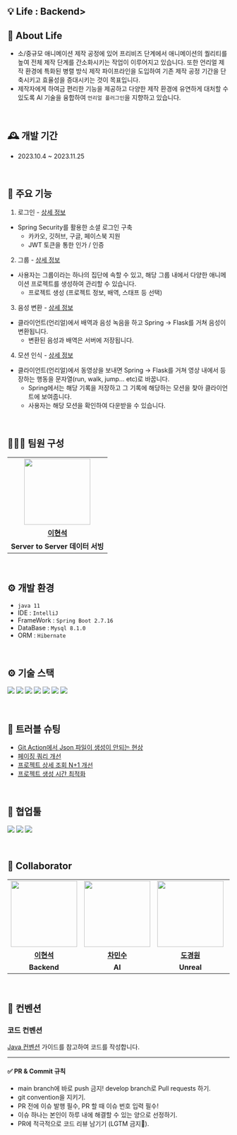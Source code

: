 ## 💡 Life : Backend>

## 🤔 About Life
- 소/중규모 애니메이션 제작 공정에 있어 프리비즈 단계에서 애니메이션의 퀄리티를 높여 전체 제작 단계를 간소화시키는 작업이 이루어지고 있습니다. 또한 언리얼 제작 환경에 특화된 병렬 방식 제작 파이프라인을 도입하여 기존 제작 공정 기간을 단축시키고 효율성을 증대시키는 것이 목표입니다.
- 제작자에게 하여금 편리한 기능을 제공하고 다양한 제작 환경에 유연하게 대처할 수 있도록 AI 기술을 융합하여 `언리얼 플러그인`을 지향하고 있습니다.

<br>

## 🕰️ 개발 기간
- 2023.10.4 ~ 2023.11.25

<br>

## 📌 주요 기능

1. 로그인 - [상세 정보](https://github.com/MTVS-Post-Production/BackEnd/wiki/Login)
- Spring Security를 활용한 소셜 로그인 구축
  - 카카오, 깃허브, 구글, 페이스북 지원
  - JWT 토큰을 통한 인가 / 인증

2. 그룹 - [상세 정보](https://github.com/MTVS-Post-Production/BackEnd/wiki/%EA%B8%B0%EB%8A%A5-%EC%86%8C%EA%B0%9C-%E2%80%90-Group)
- 사용자는 그룹이라는 하나의 집단에 속할 수 있고, 해당 그룹 내에서 다양한 애니메이션 프로젝트를 생성하여 관리할 수 있습니다.
  - 프로젝트 생성 (프로젝트 정보, 배역, 스태프 등 선택)

3. 음성 변환 - [상세 정보](https://github.com/MTVS-Post-Production/BackEnd/wiki/%EA%B8%B0%EB%8A%A5-%EC%86%8C%EA%B0%9C-%E2%80%90-Voice)
- 클라이언트(언리얼)에서 배역과 음성 녹음을 하고 Spring -> Flask를 거쳐 음성이 변환됩니다.
  - 변환된 음성과 배역은 서버에 저장됩니다.

4. 모션 인식 - [상세 정보](https://github.com/MTVS-Post-Production/BackEnd/wiki/%EA%B8%B0%EB%8A%A5-%EC%86%8C%EA%B0%9C-%E2%80%90-Motion)
- 클라이언트(언리얼)에서 동영상을 보내면 Spring -> Flask를 거쳐 영상 내에서 등장하는 행동을 문자열(run, walk, jump... etc)로 바꿉니다.
  - Spring에서는 해당 기록을 저장하고 그 기록에 해당하는 모션을 찾아 클라이언트에 보여줍니다.
  - 사용자는 해당 모션을 확인하여 다운받을 수 있습니다.

<br>

## 🧑‍🤝‍🧑 팀원 구성
<table>
  <tr>
    <td align="center"><a href="https://github.com/bbbbooo"><img src="https://avatars.githubusercontent.com/bbbbooo" width="150px;" alt="">
  </tr>
  <tr>
    <td align="center"><a href="https://github.com/bbbbooo"><b>이현석</b></td>
  </tr>
    <tr>
    <td align="center"><strong>Server to Server 데이터 서빙</strong></td>
  </tr>
</table>

<br>

## ⚙️ 개발 환경
- `java 11`
- IDE : `IntelliJ`
- FrameWork : `Spring Boot 2.7.16`
- DataBase : `Mysql 8.1.0`
- ORM : `Hibernate`

<br>

## ⚙️ 기술 스택
<img src="https://img.shields.io/badge/spring-6DB33F?style=for-the-badge&logo=spring&logoColor=white"> <img src="https://img.shields.io/badge/Spring Security-6DB33F?style=for-the-badge&logo=Spring Security&logoColor=white"> <img src="https://img.shields.io/badge/Spring WebClient-6DB33F?style=for-the-badge&logo=Spring WebClient&logoColor=white"> <img src="https://img.shields.io/badge/ThymeLeaf-114d15?style=for-the-badge&logo=ThymeLeaf&logoColor=white"> <img src="https://img.shields.io/badge/JPA-6DB33F?style=for-the-badge&logo=JPA&logoColor=white"> <img src="https://img.shields.io/badge/Mysql-3085c9?style=for-the-badge&logo=Mysql&logoColor=white"> <img src="https://img.shields.io/badge/Google Cloud-3075c9?style=for-the-badge&logo=Google Cloud&logoColor=white">

<br>

## 🔫 트러블 슈팅
- [Git Action에서 Json 파일이 생성이 안되는 현상](https://velog.io/@bbbbooo/Git-Action-Json-%EC%83%9D%EC%84%B1)
- [페이징 쿼리 개선](https://velog.io/@bbbbooo/%ED%8E%98%EC%9D%B4%EC%A7%95-%EC%BF%BC%EB%A6%AC-%EC%B5%9C%EC%A0%81%ED%99%94)
- [프로젝트 상세 조회 N+1 개선]()
- [프로젝트 생성 시간 최적화]()

<br>

## 🤝 협업툴
<img src="https://img.shields.io/badge/GitHub-181717?style=for-the-badge&logo=GitHub&logoColor=white"/> <img src="https://img.shields.io/badge/Google Cloud-000000?style=for-the-badge&logo=Google Cloud&logoColor=white"/> <img src="https://img.shields.io/badge/Miro-F7DF1E?style=for-the-badge&logo=Miro&logoColor=black"/>

<br>

## 🤝 Collaborator

<table>
  <tr>
    <td align="center"><a href="https://github.com/bbbbooo"><img src="https://avatars.githubusercontent.com/bbbbooo" width="150px;" alt="">
    <td align="center"><a href="https://github.com/MinSooC"><img src="https://avatars.githubusercontent.com/MinSooC" width="150px;" alt="">
    <td align="center"><a href="https://github.com/fortress43-dev"><img src="https://avatars.githubusercontent.com/fortress43-dev" width="150px;" alt="">
    <td align="center"><a href="https://github.com/sungjun0629"><img src="https://avatars.githubusercontent.com/sungjun0629" width="150px;" alt="">
    <td align="center"><a href="https://github.com/HANARU"><img src="https://avatars.githubusercontent.com/HANARU" width="150px;" alt="">
    <td align="center"><a href="https://github.com/"><img src="https://avatars.githubusercontent.com/" width="150px;" alt="">
    <td align="center"><a href="https://github.com/JoeHeeJae"><img src="https://avatars.githubusercontent.com/JoeHeeJae" width="150px;" alt="">
  </tr>
  <tr>
    <td align="center"><a href="https://github.com/bbbbooo"><b>이현석</b></td>
    <td align="center"><a href="https://github.com/MinSooC"><b>차민수</b></td>
    <td align="center"><a href="https://github.com/fortress43-dev"><b>도경원</b></td>
    <td align="center"><a href="https://github.com/sungjun0629"><b>임성준</b></td>
    <td align="center"><a href="https://github.com/HANARU"><b>김효겸</b></td>
    <td align="center"><a href="https://github.com/"><b>이은서</b></td>
    <td align="center"><a href="https://github.com/JoeHeeJae"><b>조희재</b></td>
  </tr>
    <tr>
    <td align="center"><strong>Backend</strong></td>
    <td align="center"><strong>AI</strong></td>
    <td align="center"><strong>Unreal</strong></td>
    <td align="center"><strong>Unreal</strong></td>
    <td align="center"><strong>Unreal</strong></td>
    <td align="center"><strong>3D Modeling</strong></td>
    <td align="center"><strong>Data Science</strong></td>
  </tr>
</table>


<br>

## 🤝 컨벤션

### 코드 컨벤션

[Java 컨벤션](https://github.com/woowacourse/woowacourse-docs/tree/main/styleguide/java) 가이드를 참고하여 코드를 작성합니다.


---------------------------------------------------


#### ✅ **PR & Commit 규칙**

- main branch에 바로 push 금지! develop branch로 Pull requests 하기.
- git convention을 지키기.
- PR 전에 이슈 발행 필수, PR 할 때 이슈 번호 입력 필수!
- 이슈 하나는 본인이 하루 내에 해결할 수 있는 양으로 선정하기.
- PR에 적극적으로 코드 리뷰 남기기 (LGTM 금지🙅).
